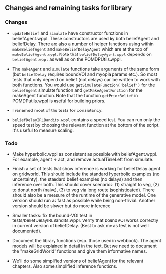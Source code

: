 ## Changes and remaining tasks for library

### Changes
- `updateBelief` and `simulate` have constructor functions in beliefAgent.wppl. These constructors are used by both beliefAgent and beliefDelay. There are also a number of helper functions using within `makeBeliefAgent` and `makeBeliefDelayAgent` which are at the top of `makeBeliefAgent.wppl`. Note that `beliefDelayAgent.wppl` depends on `beliefAgent.wppl` as well as on the POMDPUtils.wppl. 

- The `makeAgent` and `simulate` functions take arguments of the same form (but `beliefDelay` requires boundVOI and myopia params etc.). So most tests that only depend on belief (not delays) can be written to work with both functions. You would use `getSimulateFunction('belief')` for the `beliefAgent` simulate function and `getMakeAgentFunction` for the makeAgent function. Note that the function `getPriorBelief` in POMDPutils.wppl is useful for building priors.

- I renamed most of the tests for consistency.

- `beliefDelayIRLBandits.wppl` contains a speed test. You can run only the speed test by choosing the relevant function at the bottom of the script. It's useful to measure scaling. 


### Todo
- Make hyperbolic.wppl as consistent as possible with beliefAgent.wppl. For example, agent -> act, and remove actualTimeLeft from simulate. 

- Finish a set of tests that show inference is working for beliefDelay agent on gridworld. This should include the standard hyperbolic examples (no uncertainty), the standard belief examples (no delays) and then inference over both. This should cover scenarios: (1) straight to veg, (2) to donut north (naive), (3) to veg via long route (sophisticated). There should also be a measure of the runtime of the generative model. One version should run as fast as possible while being non-trivial. Another version should be slower but do more inference.

- Smaller tasks: fix the bound-VOI test in tests/beliefDelayIRLBandits.wppl. Verify that boundVOI works correctly in current version of beliefDelay. (Best to ask me as test is not well documented). 

- Document the library functions (esp. those used in webbook). The agent models will be explained in detail in the text. But we need to document the "makeGridWorld" functions and give them informative names.

- We'll do some simplified versions of beliefAgent for the relevant chapters. Also some simplified inference functions. 



